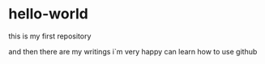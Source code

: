 # hello-world
this is my first repository

and then 
there are my writings 
i`m very happy can learn how to use github
